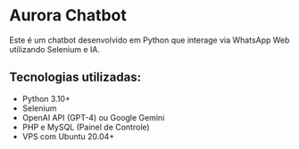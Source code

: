 # Aurora Chatbot
Este é um chatbot desenvolvido em Python que interage via WhatsApp Web utilizando Selenium e IA.

## Tecnologias utilizadas:
- Python 3.10+
- Selenium
- OpenAI API (GPT-4) ou Google Gemini
- PHP e MySQL (Painel de Controle)
- VPS com Ubuntu 20.04+

